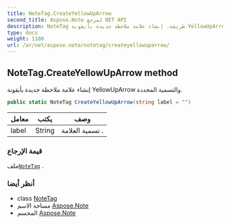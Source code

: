 ```yaml
---
title: NoteTag.CreateYellowUpArrow
second_title: Aspose.Note لمرجع NET API
description: NoteTag طريقة. إنشاء علامة ملاحظة جديدة بأيقونة YellowUpArrow والتسمية المحددة.
type: docs
weight: 1100
url: /ar/net/aspose.note/notetag/createyellowuparrow/
---
```

## NoteTag.CreateYellowUpArrow method

إنشاء علامة ملاحظة جديدة بأيقونة YellowUpArrow والتسمية المحددة.

```csharp
public static NoteTag CreateYellowUpArrow(string label = "")
```

| معامل | يكتب | وصف |
| --- | --- | --- |
| label | String | تسمية العلامة . |

### قيمة الإرجاع

ملف[`NoteTag`](../) .

### أنظر أيضا

* class [NoteTag](../)
* مساحة الاسم [Aspose.Note](../../notetag/)
* المجسم [Aspose.Note](../../../)



